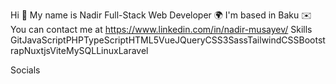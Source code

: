 Hi 👋 My name is Nadir
Full-Stack Web Developer
🌍  I'm based in Baku
✉️  You can contact me at https://www.linkedin.com/in/nadir-musayev/
Skills
GitJavaScriptPHPTypeScriptHTML5VueJQueryCSS3SassTailwindCSSBootstrapNuxtjsViteMySQLLinuxLaravel

Socials
  
